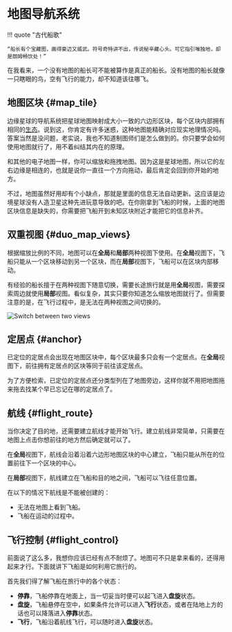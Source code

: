 # 地图导航系统
!!! quote "古代船歌"

    “船长有个宝藏图，画得豪迈又威武。符号奇特讲不出，传说秘辛藏心头。可它指引唯独地，却是朗姆畅饮处！”

在我看来，一个没有地图的船长可不能被算作是真正的船长。没有地图的船长就像一只瞎眼的鸟，空有飞行的能力，却不知道该往哪飞。

## 地图区块 {#map_tile}
边缘星球的导航系统把星球地图映射成大小一致的六边形区块，每个区块内部拥有相同的[生态](../general/world.md#biome)。说到这，你肯定有许多迷惑，这种地图能精确对应现实地理情况吗。答案当然是没问题，老实说，我也不知道制图师们是怎么做到的。你只要学会如何使用地图就行了，用不着纠结其内在的原理。

和其他的电子地图一样，你可以缩放和拖拽地图。因为这是星球地图，所以它的左右边缘是相连的，也就是说你一直往一个方向拖动，最后肯定会回到你开始的地方。

不过，地图虽然好用却有个小缺点，那就是里面的信息无法自动更新。这应该是边境星球没有人造卫星这种先进玩意导致的吧。在你刚拿到飞船的时候，上面的地图区块信息是缺失的，你需要把飞船开到未知区块附近才能把它的信息补齐。

## 双重视图 {#duo_map_views}
根据缩放比例的不同，地图可以在**全局**和**局部**两种视图下使用。在**全局**视图下，飞船只能从一个区块移动到另一个区块，而在**局部**视图下，飞船可以在区块内部移动。

有经验的船长擅于在两种视图下随意切换，需要长途旅行就是用**全局**视图，需要探索周边就使用**局部**视图。看似复杂，其实只要你知道怎么缩放地图就行了。但需要注意的是，在飞行过程中，是无法在两种视图之间切换的。

![Switch between two views](https://dummyimage.com/600x400/eee/aaa)

## 定居点 {#anchor}
已定位的定居点会出现在地图区块中，每个区块最多只会有一个定居点。在**全局**视图下，前往拥有定居点的区块等同于前往该定居点。

为了方便检索，已定位的定居点还分类型列在了地图旁边，这样你就不用把地图拖来拖去找某个早已忘记在哪的定居点了。

## 航线 {#flight_route}
当你决定了目的地，还需要建立航线才能开始飞行。建立航线非常简单，只需要在地图上点击你想前往的地方然后确定就可以了。

在**全局**视图下，航线会沿着沿着六边形地图区块的中心建立，飞船只能从所在的位置前往下一个区块的中心。

在**局部**视图下，航线建立在飞船和目的地之间，飞船可以飞往任意位置。

在以下的情况下航线是不能被创建的：

- 无法在地图上看到飞船。
- 飞船在运动的过程中。

## 飞行控制 {#flight_control}
前面说了这么多，我想你应该已经有点不耐烦了。地图可不只是拿来看的，还得用起来才行。下面就讲下飞船是如何利用它旅行的。

首先我们得了解飞船在旅行中的各个状态：

- **停靠**，飞船停靠在地面上，当一切妥当时便可以起飞进入**盘旋**状态。
- **盘旋**，飞船悬停在空中，如果条件允许可以进入**飞行**状态，或者在陆地上方的话也可以降落进入**停靠**状态。
- **飞行**，飞船沿着航线飞行，可以随时进入**盘旋**状态。
